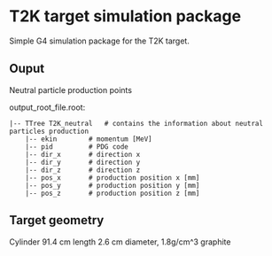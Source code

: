 # T2K target simulation package

Simple G4 simulation package for the T2K target.

## Ouput
Neutral particle production points

output_root_file.root:

    |-- TTree T2K_neutral   # contains the information about neutral particles production
        |-- ekin        # momentum [MeV]
        |-- pid         # PDG code
        |-- dir_x       # direction x
        |-- dir_y       # direction y
        |-- dir_z       # direction z
        |-- pos_x       # production position x [mm]
        |-- pos_y       # production position y [mm]
        |-- pos_z       # production position z [mm]

## Target geometry
Cylinder 91.4 cm length 2.6 cm diameter, 1.8g/cm^3 graphite

